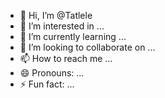 - 👋 Hi, I’m @Tatlele
- 👀 I’m interested in ...
- 🌱 I’m currently learning ...
- 💞️ I’m looking to collaborate on ...
- 📫 How to reach me ...
- 😄 Pronouns: ...
- ⚡ Fun fact: ...

<!---
Tatlele/Tatlele is a ✨ special ✨ repository because its `README.md` (this file) appears on your GitHub profile.
You can click the Preview link to take a look at your changes.
--->
